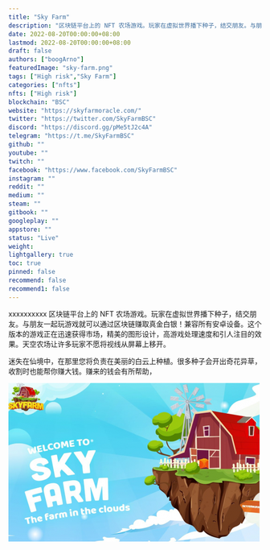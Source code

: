 ```yaml
---
title: "Sky Farm"
description: "区块链平台上的 NFT 农场游戏。玩家在虚拟世界播下种子，结交朋友。与朋友一起通过区块链赚取真金白银"
date: 2022-08-20T00:00:00+08:00
lastmod: 2022-08-20T00:00:00+08:00
draft: false
authors: ["boogArno"]
featuredImage: "sky-farm.png"
tags: ["High risk","Sky Farm"]
categories: ["nfts"]
nfts: ["High risk"]
blockchain: "BSC"
website: "https://skyfarmoracle.com/"
twitter: "https://twitter.com/SkyFarmBSC"
discord: "https://discord.gg/pMe5tJ2c4A"
telegram: "https://t.me/SkyFarmBSC"
github: ""
youtube: ""
twitch: ""
facebook: "https://www.facebook.com/SkyFarmBSC"
instagram: ""
reddit: ""
medium: ""
steam: ""
gitbook: ""
googleplay: ""
appstore: ""
status: "Live"
weight: 
lightgallery: true
toc: true
pinned: false
recommend: false
recommend1: false
---
```

xxxxxxxxxx 区块链平台上的 NFT 农场游戏。玩家在虚拟世界播下种子，结交朋友。与朋友一起玩游戏就可以通过区块链赚取真金白银！兼容所有安卓设备。这个版本的游戏正在迅速获得市场，精美的图形设计，高游戏处理速度和引人注目的效果。天空农场让许多玩家不愿将视线从屏幕上移开。

迷失在仙境中，在那里您将负责在美丽的白云上种植。很多种子会开出奇花异草，收割时也能帮你赚大钱。赚来的钱会有所帮助，

![skyfarm-dapp-games-bsc-image1-500x315_b6d0c89987669429d3c96d05553d6181](skyfarm-dapp-games-bsc-image1-500x315_b6d0c89987669429d3c96d05553d6181.png)

